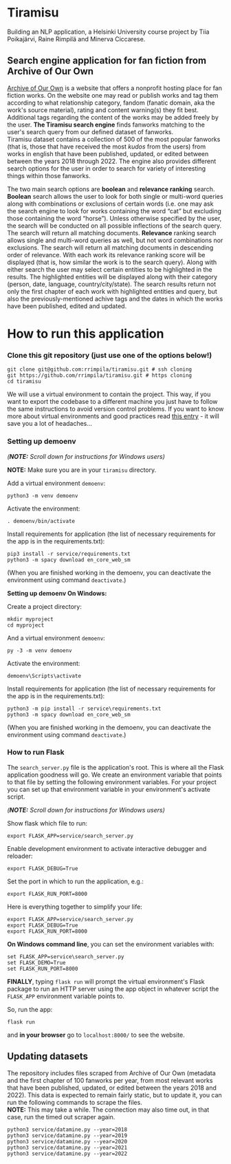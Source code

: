 # Tiramisu
Building an NLP application, a Helsinki University course project by Tiia Poikajärvi, Raine Rimpilä and Minerva Ciccarese.

## Search engine application for fan fiction from Archive of Our Own

[Archive of Our Own](https://archiveofourown.org/) is a website that offers a nonprofit hosting place for fan fiction works. On the website one may read or publish works and tag them according to what relationship category, fandom (fanatic domain, aka the work's source material), rating and content warning(s) they fit best. Additional tags regarding the content of the works may be added freely by the user.
__The Tiramisu search engine__ finds fanworks matching to the user's search query from our defined dataset of fanworks.  
Tiramisu dataset contains a collection of 500 of the most popular fanworks (that is, those that have received the most *kudos* from the users) from works in english that have been published, updated, or edited between between the years 2018 through 2022. The engine also provides different search options for the user in order to search for variety of interesting things within those fanworks.

The two main search options are **boolean** and **relevance ranking** search.
**Boolean** search allows the user to look for both single or multi-word queries along with combinations or exclusions of certain words (i.e. one may ask the search engine to look for works containing the word “cat” but excluding those containing the word “horse”).
Unless otherwise specified by the user, the search will be conducted on all possible inflections of the search query. The search will return all matching documents.
**Relevance** ranking search allows single and multi-word queries as well, but not word combinations nor exclusions. The search will return all matching documents in descending order of relevance. With each work its relevance ranking score will be displayed (that is, how similar the work is to the search query).
Along with either search the user may select certain entities to be highlighted in the results. The highlighted entities will be displayed along with their category (person, date, language, country/city/state).
The search results return not only the first chapter of each work with highlighted entities and query, but also the previously-mentioned achive tags and the dates in which the works have been published, edited and updated.

# How to run this application

### Clone this git repository (just use one of the options below!)

```
git clone git@github.com:rrimpila/tiramisu.git # ssh cloning
git https://github.com/rrimpila/tiramisu.git # https cloning
cd tiramisu
```

We will use a virtual environment to contain the project. This way, if you want to export the codebase to a different machine you just have to follow the same instructions to avoid version control problems. If you want to know more about virtual environments and good practices read [this entry](https://docs.python-guide.org/dev/virtualenvs/) - it will save you a lot of headaches...

### Setting up demoenv

*(__NOTE:__ Scroll down for instructions for Windows users)*  


__NOTE:__ Make sure you are in your `tiramisu` directory.  

Add a virtual environment `demoenv`:

```
python3 -m venv demoenv
```

Activate the environment:

```
. demoenv/bin/activate
```

Install requirements for application (the list of necessary requirements for the app is in the requirements.txt):

```
pip3 install -r service/requirements.txt
python3 -m spacy download en_core_web_sm
```

(When you are finished working in the demoenv, you can deactivate the environment using command ```deactivate```.)  


__Setting up demoenv On Windows:__

Create a project directory:

```
mkdir myproject
cd myproject
```

And a virtual environment `demoenv`:

```
py -3 -m venv demoenv
```

Activate the environment:

```
demoenv\Scripts\activate
```

Install requirements for application (the list of necessary requirements for the app is in the requirements.txt):

```
python3 -m pip install -r service\requirements.txt
python3 -m spacy download en_core_web_sm

```

(When you are finished working in the demoenv, you can deactivate the environment using command ```deactivate```.)  
  
  
### How to run Flask

The `search_server.py` file is the application's root. This is where all the Flask application goodness will go.  We create an environment variable that points to that file by setting the following environment variables. For your project you can set up that environment variable in your environment's activate script.

*(__NOTE:__ Scroll down for instructions for Windows users)*

Show flask which file to run:

```
export FLASK_APP=service/search_server.py
```

Enable development environment to activate interactive debugger and reloader:

```
export FLASK_DEBUG=True
```

Set the port in which to run the application, e.g.:

```
export FLASK_RUN_PORT=8000
```

Here is everything together to simplify your life:
```
export FLASK_APP=service/search_server.py
export FLASK_DEBUG=True
export FLASK_RUN_PORT=8000
```

__On Windows command line__, you can set the environment variables with:

```
set FLASK_APP=service\search_server.py
set FLASK_DEMO=True
set FLASK_RUN_PORT=8000
```
  
  
__FINALLY__, typing `flask run` will prompt the virtual environment's Flask package to run an HTTP server using the app object in whatever script the `FLASK_APP` environment variable points to.

So, run the app:

```
flask run
```

and __in your browser__ go to `localhost:8000/` to see the website.
  
  
## Updating datasets

The repository includes files scraped from Archive of Our Own (metadata and the first chapter of 100 fanworks per year, from most relevant works that have been published, updated, or edited between the years 2018 and 2022). This data is expected to remain fairly static, but to update it, you can run the following commands to scrape the files.  
__NOTE:__ This may take a while. The connection may also time out, in that case, run the timed out scraper again.

```
python3 service/datamine.py --year=2018
python3 service/datamine.py --year=2019
python3 service/datamine.py --year=2020
python3 service/datamine.py --year=2021
python3 service/datamine.py --year=2022

```
